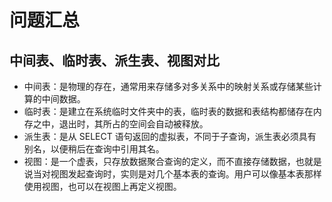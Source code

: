 # 问题汇总

## 中间表、临时表、派生表、视图对比

- 中间表：是物理的存在，通常用来存储多对多关系中的映射关系或存储某些计算的中间数据。
- 临时表：是建立在系统临时文件夹中的表，临时表的数据和表结构都储存在内存之中，退出时，其所占的空间会自动被释放。
- 派生表：是从 SELECT 语句返回的虚拟表，不同于子查询，派生表必须具有别名，以便稍后在查询中引用其名。
- 视图：是一个虚表，只存放数据聚合查询的定义，而不直接存储数据，也就是说当对视图发起查询时，实则是对几个基本表的查询。用户可以像基本表那样使用视图，也可以在视图上再定义视图。
